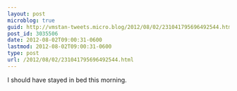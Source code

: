 ```yaml
---
layout: post
microblog: true
guid: http://vmstan-tweets.micro.blog/2012/08/02/231041795696492544.html
post_id: 3035506
date: 2012-08-02T09:00:31-0600
lastmod: 2012-08-02T09:00:31-0600
type: post
url: /2012/08/02/231041795696492544.html
---
```

I should have stayed in bed this morning.
